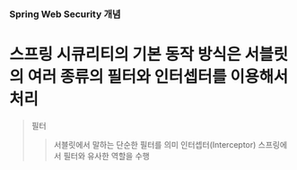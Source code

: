 ### Spring Web Security 개념
# 스프링 시큐리티의 기본 동작 방식은 서블릿의 여러 종류의 필터와 인터셉터를 이용해서 처리
> 필터
>> 서블릿에서 말하는 단순한 필터를 의미
> 인터셉터(Interceptor)
>> 스프링에서 필터와 유사한 역할을 수행



